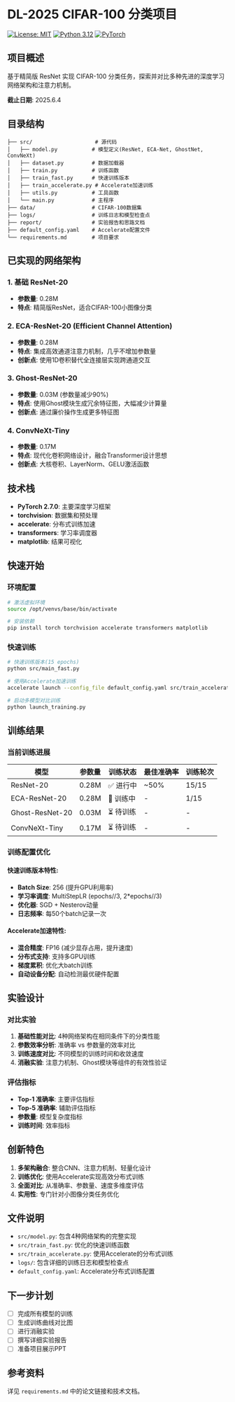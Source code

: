 # DL-2025 CIFAR-100 分类项目

[![License: MIT](https://img.shields.io/badge/License-MIT-yellow.svg)](https://opensource.org/licenses/MIT)
[![Python 3.12](https://img.shields.io/badge/python-3.12-blue.svg)](https://www.python.org/downloads/release/python-3120/)
[![PyTorch](https://img.shields.io/badge/PyTorch-2.7.0-red.svg)](https://pytorch.org/)

## 项目概述

基于精简版 ResNet 实现 CIFAR-100 分类任务，探索并对比多种先进的深度学习网络架构和注意力机制。

**截止日期**: 2025.6.4

## 目录结构

```plaintext
├── src/                    # 源代码
│   ├── model.py           # 模型定义(ResNet, ECA-Net, GhostNet, ConvNeXt)
│   ├── dataset.py         # 数据加载器
│   ├── train.py           # 训练函数
│   ├── train_fast.py      # 快速训练版本
│   ├── train_accelerate.py # Accelerate加速训练
│   ├── utils.py           # 工具函数
│   └── main.py            # 主程序
├── data/                  # CIFAR-100数据集
├── logs/                  # 训练日志和模型检查点
├── report/                # 实验报告和思路文档
├── default_config.yaml    # Accelerate配置文件
└── requirements.md        # 项目要求
```

## 已实现的网络架构

### 1. 基础 ResNet-20
- **参数量**: 0.28M
- **特点**: 精简版ResNet，适合CIFAR-100小图像分类

### 2. ECA-ResNet-20 (Efficient Channel Attention)
- **参数量**: 0.28M
- **特点**: 集成高效通道注意力机制，几乎不增加参数量
- **创新点**: 使用1D卷积替代全连接层实现跨通道交互

### 3. Ghost-ResNet-20
- **参数量**: 0.03M (参数量减少90%)
- **特点**: 使用Ghost模块生成冗余特征图，大幅减少计算量
- **创新点**: 通过廉价操作生成更多特征图

### 4. ConvNeXt-Tiny
- **参数量**: 0.17M
- **特点**: 现代化卷积网络设计，融合Transformer设计思想
- **创新点**: 大核卷积、LayerNorm、GELU激活函数

## 技术栈

- **PyTorch 2.7.0**: 主要深度学习框架
- **torchvision**: 数据集和预处理
- **accelerate**: 分布式训练加速
- **transformers**: 学习率调度器
- **matplotlib**: 结果可视化

## 快速开始

### 环境配置
```bash
# 激活虚拟环境
source /opt/venvs/base/bin/activate

# 安装依赖
pip install torch torchvision accelerate transformers matplotlib
```

### 快速训练
```bash
# 快速训练版本(15 epochs)
python src/main_fast.py

# 使用Accelerate加速训练
accelerate launch --config_file default_config.yaml src/train_accelerate.py --model resnet_20 --epochs 20

# 启动多模型对比训练
python launch_training.py
```

## 训练结果

### 当前训练进展

| 模型 | 参数量 | 训练状态 | 最佳准确率 | 训练轮次 |
|------|--------|----------|------------|----------|
| ResNet-20 | 0.28M | ✅ 进行中 | ~50% | 15/15 |
| ECA-ResNet-20 | 0.28M | 🔄 训练中 | - | 1/15 |
| Ghost-ResNet-20 | 0.03M | ⏳ 待训练 | - | - |
| ConvNeXt-Tiny | 0.17M | ⏳ 待训练 | - | - |

### 训练配置优化

#### 快速训练版本特性:
- **Batch Size**: 256 (提升GPU利用率)
- **学习率调度**: MultiStepLR (epochs//3, 2*epochs//3)
- **优化器**: SGD + Nesterov动量
- **日志频率**: 每50个batch记录一次

#### Accelerate加速特性:
- **混合精度**: FP16 (减少显存占用，提升速度)
- **分布式支持**: 支持多GPU训练
- **梯度累积**: 优化大batch训练
- **自动设备分配**: 自动检测最优硬件配置

## 实验设计

### 对比实验
1. **基础性能对比**: 4种网络架构在相同条件下的分类性能
2. **参数效率分析**: 准确率 vs 参数量的效率对比
3. **训练速度对比**: 不同模型的训练时间和收敛速度
4. **消融实验**: 注意力机制、Ghost模块等组件的有效性验证

### 评估指标
- **Top-1 准确率**: 主要评估指标
- **Top-5 准确率**: 辅助评估指标  
- **参数量**: 模型复杂度指标
- **训练时间**: 效率指标

## 创新特色

1. **多架构融合**: 整合CNN、注意力机制、轻量化设计
2. **训练优化**: 使用Accelerate实现高效分布式训练
3. **全面对比**: 从准确率、参数量、速度多维度评估
4. **实用性**: 专门针对小图像分类任务优化

## 文件说明

- `src/model.py`: 包含4种网络架构的完整实现
- `src/train_fast.py`: 优化的快速训练函数
- `src/train_accelerate.py`: 使用Accelerate的分布式训练
- `logs/`: 包含详细的训练日志和模型检查点
- `default_config.yaml`: Accelerate分布式训练配置

## 下一步计划

- [ ] 完成所有模型的训练
- [ ] 生成训练曲线对比图
- [ ] 进行消融实验
- [ ] 撰写详细实验报告
- [ ] 准备项目展示PPT

## 参考资料

详见 `requirements.md` 中的论文链接和技术文档。